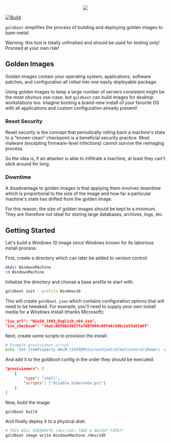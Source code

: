 <p align="center">
	<img src="https://raw.githubusercontent.com/goldboot/goldboot/master/.github/images/logo-bg-256.png" />
</p>

[![Build](https://github.com/goldboot/goldboot/workflows/.github/workflows/test.yml/badge.svg)](https://github.com/goldboot/goldboot/actions?query=workflow%3A.github%2Fworkflows%2Ftest.yml)

`goldboot` simplifies the process of building and deploying golden images to
bare-metal.

Warning: this tool is totally unfinshed and should be used for testing only! Proceed
at your own risk!

## Golden Images

Golden images contain your operating system, applications, software patches, and
configuration all rolled into one easily deployable package.

Using golden images to keep a large number of servers consistent might be the most
obvious use-case, but `goldboot` can build images for desktop workstations too.
Imagine booting a brand-new install of your favorite OS with all applications and
custom configuration already present!

### Reset Security

Reset security is the concept that periodically rolling back a machine's state to a
"known clean" checkpoint is a beneficial security practice. Most malware (excepting
firmware-level infections) cannot survive the reimaging process.

So the idea is, if an attacker is able to infiltrate a machine, at least they can't stick around for long.

### Downtime

A disadvantage to golden images is that applying them involves downtime which is
proportional to the size of the image and how far a particular machine's state
has drifted from the golden image.

For this reason, the size of golden images should be kept to a minimum. They are
therefore not ideal for storing large databases, archives, logs, etc.

## Getting Started

Let's build a Windows 10 image since Windows known for its laborious install process.

First, create a directory which can later be added to version control:
```sh
mkdir WindowsMachine
cd WindowsMachine
```

Initialize the directory and choose a base profile to start with:
```sh
goldboot init --profile Windows10
```

This will create `goldboot.json` which contains configuration options that will
need to be tweaked. For example, you'll need to supply your own install media for
a Windows install (thanks Microsoft):

```json
"iso_url": "Win10_1803_English_x64.iso",
"iso_checksum": "sha1:08fbb24627fa768f869c09f44c5d6c1e53a57a6f"
```

Next, create some scripts to provision the install:

```sh
# Example provisioner script
echo 'Set-ItemProperty HKLM:\SYSTEM\CurrentControlSet\Control\Power\ -name HibernateEnabled -value 0' >disable_hibernate.ps1
```

And add it to the goldboot config in the order they should be executed:
```json
"provisioners": [
	{
		"type": "shell",
		"scripts": ["disable_hibernate.ps1"]
	}
]
```

Now, build the image:
```sh
goldboot build
```

And finally deploy it to a physical disk:
```sh
# THIS WILL OVERWRITE /dev/sdX! TAKE A BACKUP FIRST!
goldboot image write WindowsMachine /dev/sdX
```